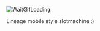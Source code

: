 ![WaitGifLoading](https://github.com/shlifedev/Simple-SlotMachine-Unity/blob/master/changeUSS.gif)

Lineage mobile style slotmachine :)

